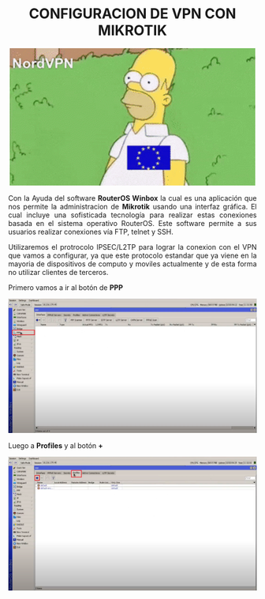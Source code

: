 
<H1><div align=center>CONFIGURACION DE VPN CON MIKROTIK</H1>

<div align=center><img src="Img/img01.gif"></div>

<text style = "display:block; text-align: justify"> Con la Ayuda del software **RouterOS Winbox** la cual es una aplicación que nos permite la administracion de **Mikrotik** usando una interfaz gráfica. El cual incluye una sofisticada tecnología para realizar estas conexiones basada en el sistema operativo RouterOS. Este software permite a sus usuarios realizar conexiones vía FTP, telnet y SSH.

<text style = "display:block; text-align: justify"> Utilizaremos el protrocolo IPSEC/L2TP para lograr la conexion con el VPN que vamos a configurar, ya que este protocolo estandar que ya viene
en la mayoria de dispositivos de computo y moviles actualmente y de esta forma no utilizar clientes de terceros.

Primero vamos a ir al botón de **PPP**  
<div align=center><img src="Img/img02.jpg"></div>

Luego a **Profiles** y al botón **+**
<div align=center><img src="Img/img03.jpg"></div>





